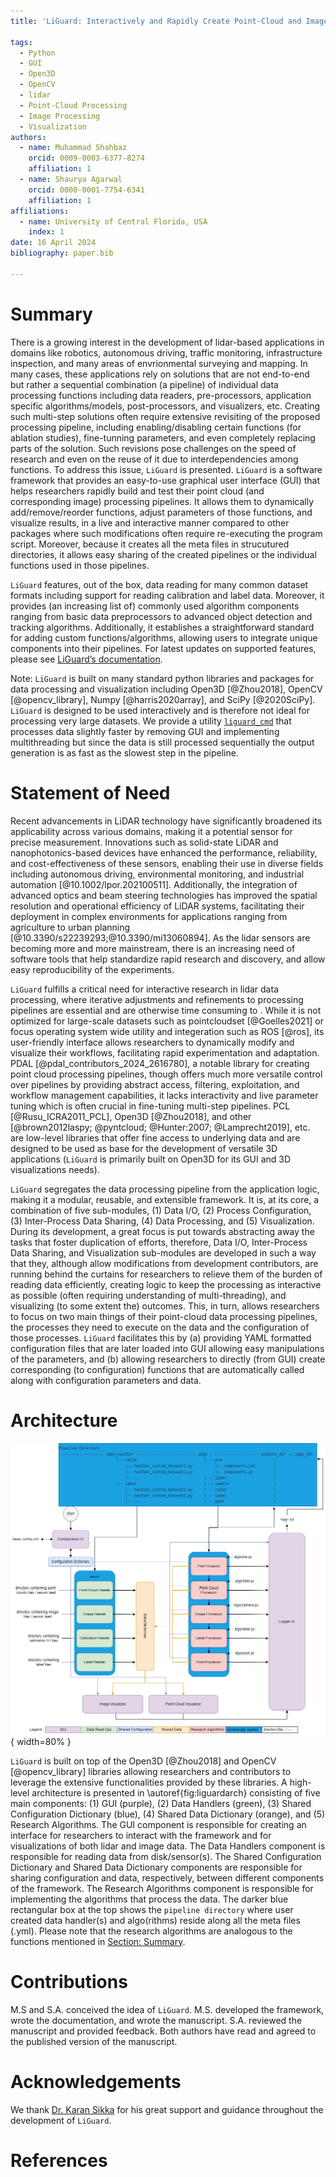 ```yaml
---
title: 'LiGuard: Interactively and Rapidly Create Point-Cloud and Image Processing Pipelines'

tags:
  - Python
  - GUI
  - Open3D
  - OpenCV
  - lidar
  - Point-Cloud Processing
  - Image Processing
  - Visualization
authors:
  - name: Muhammad Shahbaz
    orcid: 0009-0003-6377-8274
    affiliation: 1
  - name: Shaurya Agarwal
    orcid: 0000-0001-7754-6341
    affiliation: 1
affiliations:
  - name: University of Central Florida, USA
    index: 1
date: 16 April 2024
bibliography: paper.bib

---
```

# Summary
There is a growing interest in the development of lidar-based applications in domains like robotics, autonomous driving, traffic monitoring, infrastructure inspection, and many areas of envrionmental surveying and mapping. In many cases, these applications rely on solutions that are not end-to-end but rather a sequential combination (a pipeline) of individual data processing functions including data readers, pre-processors, application specific algorithms/models, post-processors, and visualizers, etc. Creating such multi-step solutions often require extensive revisiting of the proposed processing pipeline, including enabling/disabling certain functions (for ablation studies), fine-tunning parameters, and even completely replacing parts of the solution. Such revisions pose challenges on the speed of research and even on the reuse of it due to interdependencies among functions. To address this issue, `LiGuard` is presented. `LiGuard` is a software framework that provides an easy-to-use graphical user interface (GUI) that helps researchers rapidly build and test their point cloud (and corresponding image) processing pipelines. It allows them to dynamically add/remove/reorder functions, adjust parameters of those functions, and visualize results, in a live and interactive manner compared to other packages where such modifications often require re-executing the program script. Moreover, because it creates all the meta files in strucutured directories, it allows easy sharing of the created pipelines or the individual functions used in those pipelines.

`LiGuard` features, out of the box, data reading for many common dataset formats including support for reading calibration and label data. Moreover, it provides (an increasing list of) commonly used algorithm components ranging from basic data preprocessors to advanced object detection and tracking algorithms. Additionally, it establishes a straightforward standard for adding custom functions/algorithms, allowing users to integrate unique components into their pipelines. For latest updates on supported features, please see [LiGuard’s documentation](https://m-shahbaz-kharal.github.io/LiGuard-2.x/).

Note: `LiGuard` is built on many standard python libraries and packages for data processing and visualization including Open3D [@Zhou2018], OpenCV [@opencv_library], Numpy [@harris2020array], and SciPy [@2020SciPy]. `LiGuard` is designed to be used interactively and is therefore not ideal for processing very large datasets. We provide a utility [`liguard_cmd`](https://github.com/m-shahbaz-kharal/LiGuard-2.x/blob/dev_2.x/liguard/liguard_cmd.py) that processes data slightly faster by removing GUI and implementing multithreading but since the data is still processed sequentially the output generation is as fast as the slowest step in the pipeline.

# Statement of Need
Recent advancements in LiDAR technology have significantly broadened its applicability across various domains, making it a potential sensor for precise measurement. Innovations such as solid-state LiDAR and nanophotonics-based devices have enhanced the performance, reliability, and cost-effectiveness of these sensors, enabling their use in diverse fields including autonomous driving, environmental monitoring, and industrial automation [@10.1002/lpor.202100511]. Additionally, the integration of advanced optics and beam steering technologies has improved the spatial resolution and operational efficiency of LiDAR systems, facilitating their deployment in complex environments for applications ranging from agriculture to urban planning [@10.3390/s22239293;@10.3390/mi13060894]. As the lidar sensors are becoming more and more mainstream, there is an increasing need of software tools that help standardize rapid research and discovery, and allow easy reproducibility of the experiments.

`LiGuard` fulfills a critical need for interactive research in lidar data processing, where iterative adjustments and refinements to processing pipelines are essential and are otherwise time consuming to . While it is not optimized for large-scale datasets such as pointcloudset [@Goelles2021] or focus operating system wide utility and integeration such as ROS [@ros], its user-friendly interface allows researchers to dynamically modify and visualize their workflows, facilitating rapid experimentation and adaptation. PDAL [@pdal_contributors_2024_2616780], a notable library for creating point cloud processing pipelines, though offers much more versatile control over pipelines by providing abstract access, filtering, exploitation, and workflow management capabilities, it lacks interactivity and live parameter tuning which is often crucial in fine-tuning multi-step pipelines. PCL [@Rusu_ICRA2011_PCL], Open3D [@Zhou2018], and other [@brown2012laspy; @pyntcloud; @Hunter:2007; @Lamprecht2019], etc. are low-level libraries that offer fine access to underlying data and are designed to be used as base for the development of versatile 3D applications (`LiGuard` is primarily built on Open3D for its GUI and 3D visualizations needs).

`LiGuard` segregates the data processing pipeline from the application logic, making it a modular, reusable, and extensible framework. It is, at its core, a combination of five sub-modules, (1) Data I/O, (2) Process Configuration, (3) Inter-Process Data Sharing, (4) Data Processing, and (5) Visualization. During its development, a great focus is put towards abstracting away the tasks that foster duplication of efforts, therefore, Data I/O, Inter-Process Data Sharing, and Visualization sub-modules are developed in such a way that they, although allow modifications from development contributors, are running behind the curtains for researchers to relieve them of the burden of reading data efficiently, creating logic to keep the processing as interactive as possible (often requiring understanding of multi-threading), and visualizing (to some extent the) outcomes. This, in turn, allows researchers to focus on two main things of their point-cloud data processing pipelines, the processes they need to execute on the data and the configuration of those processes. `LiGuard` facilitates this by (a) providing YAML formatted configuration files that are later loaded into GUI allowing easy manipulations of the parameters, and (b) allowing researchers to directly (from GUI) create corresponding (to configuration) functions that are automatically called along with configuration parameters and data.

# Architecture
![`LiGuard`'s Architecture\label{fig:liguardarch}](figs/block_diagram.drawio.png){ width=80% }

`LiGuard` is built on top of the Open3D [@Zhou2018] and OpenCV [@opencv_library] libraries allowing researchers and contributors to leverage the extensive functionalities provided by these libraries. A high-level architecture is presented in \autoref{fig:liguardarch} consisting of five main components: (1) GUI (purple), (2) Data Handlers (green), (3) Shared Configuration Dictionary (blue), (4) Shared Data Dictionary (orange), and (5) Research Algorithms. The GUI component is responsible for creating an interface for researchers to interact with the framework and for visualizations of both lidar and image data. The Data Handlers component is responsible for reading data from disk/sensor(s). The Shared Configuration Dictionary and Shared Data Dictionary components are responsible for sharing configuration and data, respectively, between different components of the framework. The Research Algorithms component is responsible for implementing the algorithms that process the data. The darker blue rectangular box at the top shows the `pipeline directory` where user created data handler(s) and algo(rithms) reside along all the meta files (.yml). Please note that the research algorithms are analogous to the functions mentioned in [Section: Summary](#summary).

# Contributions
M.S and S.A. conceived the idea of `LiGuard`. M.S. developed the framework, wrote the documentation, and wrote the manuscript. S.A. reviewed the manuscript and provided feedback. Both authors have read and agreed to the published version of the manuscript.

# Acknowledgements
We thank [Dr. Karan Sikka](https://www.ksikka.com) for his great support and guidance throughout the development of `LiGuard`.

# References
